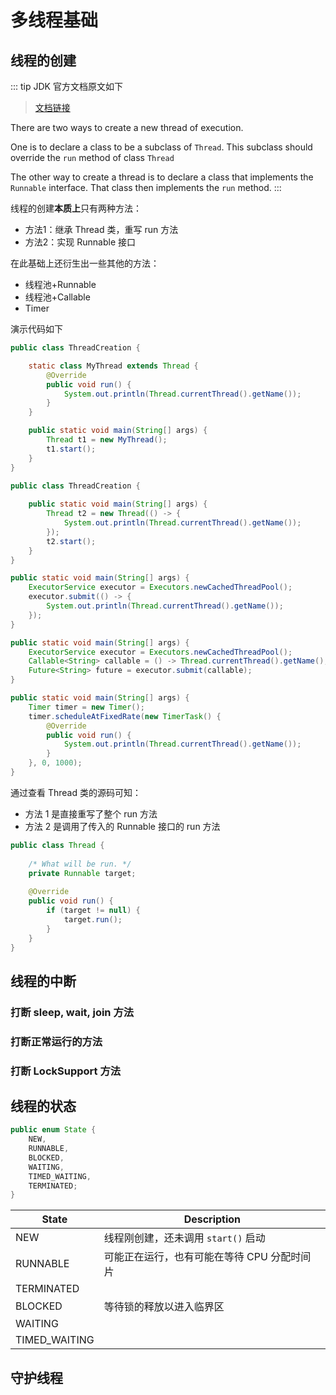 # 多线程基础

## 线程的创建

::: tip JDK 官方文档原文如下
> [文档链接](https://docs.oracle.com/en/java/javase/17/docs/api/java.base/java/lang/Thread.html) 

There are two ways to create a new thread of execution. 

One is to declare a class to be a subclass of `Thread`. 
This subclass should override the `run` method of class `Thread`

The other way to create a thread is to declare a class that implements the `Runnable` interface. 
That class then implements the `run` method.
:::

线程的创建**本质上**只有两种方法：
- 方法1：继承 Thread 类，重写 run 方法
- 方法2：实现 Runnable 接口

在此基础上还衍生出一些其他的方法：
- 线程池+Runnable
- 线程池+Callable
- Timer

演示代码如下
<CodeGroup>
<CodeGroupItem title="方法1" active>

``` java
public class ThreadCreation {

    static class MyThread extends Thread {
        @Override
        public void run() {
            System.out.println(Thread.currentThread().getName());
        }
    }

    public static void main(String[] args) {
        Thread t1 = new MyThread();
        t1.start();
    }
}
```
</CodeGroupItem>

<CodeGroupItem title="方法2">

``` java
public class ThreadCreation {
    
    public static void main(String[] args) {
        Thread t2 = new Thread(() -> {
            System.out.println(Thread.currentThread().getName());
        });
        t2.start();
    }
}
```
</CodeGroupItem>
<CodeGroupItem title="线程池+Runnable" active>

``` java
public static void main(String[] args) {
    ExecutorService executor = Executors.newCachedThreadPool();
    executor.submit(() -> {
        System.out.println(Thread.currentThread().getName());
    });
}
```
</CodeGroupItem>
<CodeGroupItem title="线程池+Callable">

``` java
public static void main(String[] args) {
    ExecutorService executor = Executors.newCachedThreadPool();
    Callable<String> callable = () -> Thread.currentThread().getName();
    Future<String> future = executor.submit(callable);
}
```
</CodeGroupItem>
<CodeGroupItem title="Timer">

```java
public static void main(String[] args) {
    Timer timer = new Timer();
    timer.scheduleAtFixedRate(new TimerTask() {
        @Override
        public void run() {
            System.out.println(Thread.currentThread().getName());
        }
    }, 0, 1000);
}
```
</CodeGroupItem>

</CodeGroup>

通过查看 Thread 类的源码可知：
- 方法 1 是直接重写了整个 run 方法
- 方法 2 是调用了传入的 Runnable 接口的 run 方法
```java
public class Thread {
    
    /* What will be run. */
    private Runnable target;
    
    @Override
    public void run() {
        if (target != null) {
            target.run();
        }   
    }   
}
```


## 线程的中断

### 打断 sleep, wait, join 方法

### 打断正常运行的方法

### 打断 LockSupport 方法

## 线程的状态

```java
public enum State {
    NEW,
    RUNNABLE,
    BLOCKED,
    WAITING,
    TIMED_WAITING,
    TERMINATED;
}
```

| State | Description |
|--|--|
| NEW |  线程刚创建，还未调用 `start()` 启动 |
| RUNNABLE | 可能正在运行，也有可能在等待 CPU 分配时间片 |
| TERMINATED |  |
| BLOCKED | 等待锁的释放以进入临界区 |
| WAITING |  |
| TIMED_WAITING |  |


## 守护线程